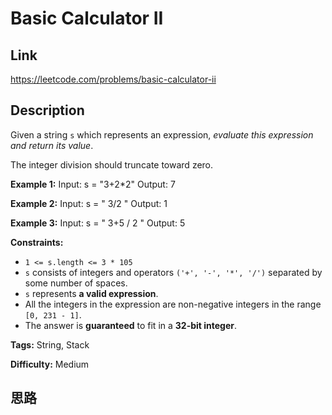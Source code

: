 # Basic Calculator II

## Link

https://leetcode.com/problems/basic-calculator-ii


## Description

Given a string `s` which represents an expression, _evaluate this expression
and return its value_.

The integer division should truncate toward zero.



**Example 1:**
            Input: s = "3+2*2"    Output: 7    

**Example 2:**
            Input: s = " 3/2 "    Output: 1    

**Example 3:**
            Input: s = " 3+5 / 2 "    Output: 5    



**Constraints:**

  * `1 <= s.length <= 3 * 105`
  * `s` consists of integers and operators `('+', '-', '*', '/')` separated by some number of spaces.
  * `s` represents **a valid expression**.
  * All the integers in the expression are non-negative integers in the range `[0, 231 - 1]`.
  * The answer is **guaranteed** to fit in a **32-bit integer**.


**Tags:** String, Stack

**Difficulty:** Medium

## 思路

[title]: https://leetcode.com/problems/basic-calculator-ii
